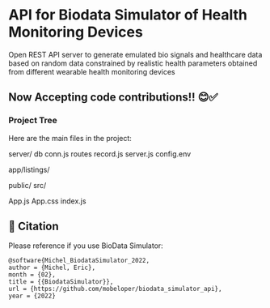 # API for Biodata Simulator of Health Monitoring Devices
Open REST API server to generate emulated bio signals and healthcare data based on random data constrained by realistic health parameters obtained from different wearable health monitoring devices

## Now Accepting code contributions!! 😊✅


### Project Tree
Here are the main files in the project:

server/
db
conn.js
routes
record.js
server.js
config.env

app/listings/

public/
src/

App.js
App.css
index.js

## 📖 Citation

Please reference if you use BioData Simulator:

```
@software{Michel_BiodataSimulator_2022,
author = {Michel, Eric},
month = {02},
title = {{BiodataSimulator}},
url = {https://github.com/mobeloper/biodata_simulator_api},
year = {2022}
```
